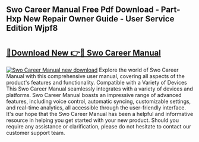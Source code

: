 ## Swo Career Manual Free Pdf Download - Part-Hxp New Repair Owner Guide - User Service Edition Wjpf8

# <h2><a href="http://bc20880.oget.top/?id=Swo+Career+Manual">🔗Download New 👉🔴 Swo Career Manual</a></h2>

[![Swo Career Manual new download](https://i.imgur.com/5g1atiW.png)](http://bc20880.oget.top/?id=Swo+Career+Manual)
Explore the world of Swo Career Manual with this comprehensive user manual, covering all aspects of the product's features and functionality. Compatible with a Variety of Devices This Swo Career Manual seamlessly integrates with a variety of devices and platforms. Swo Career Manual boasts an impressive range of advanced features, including voice control, automatic syncing, customizable settings, and real-time analytics, all accessible through the user-friendly interface. It's our hope that the Swo Career Manual has been a helpful and informative resource in helping you get started with your new product. Should you require any assistance or clarification, please do not hesitate to contact our customer support team.
